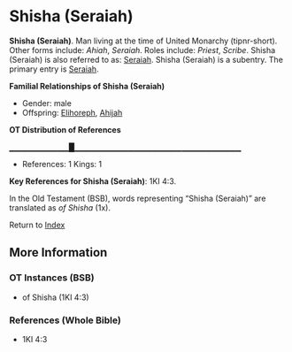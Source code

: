 # Shisha (Seraiah)
**Shisha (Seraiah)**. 
Man living at the time of United Monarchy (tipnr-short). 
Other forms include: 
*Ahiah*, *Seraiah*. 
Roles include: 
_Priest_, _Scribe_. 
Shisha (Seraiah) is also referred to as: 
[Seraiah](Seraiah.md). 
Shisha (Seraiah) is a subentry. The primary entry is 
[Seraiah](Seraiah.md). 




**Familial Relationships of Shisha (Seraiah)**


* Gender: male
* Offspring: [Elihoreph](Elihoreph.md), [Ahijah](Ahijah.md)


**OT Distribution of References**

▁▁▁▁▁▁▁▁▁▁█▁▁▁▁▁▁▁▁▁▁▁▁▁▁▁▁▁▁▁▁▁▁▁▁▁▁▁▁
* References: 1 Kings: 1



**Key References for Shisha (Seraiah)**: 
1KI 4:3. 


In the Old Testament (BSB), words representing “Shisha (Seraiah)” are translated as 
*of Shisha* (1x). 




Return to [Index](00-Index.md)

## More Information

### OT Instances (BSB)

* of Shisha (1KI 4:3)



### References (Whole Bible)

* 1KI 4:3



